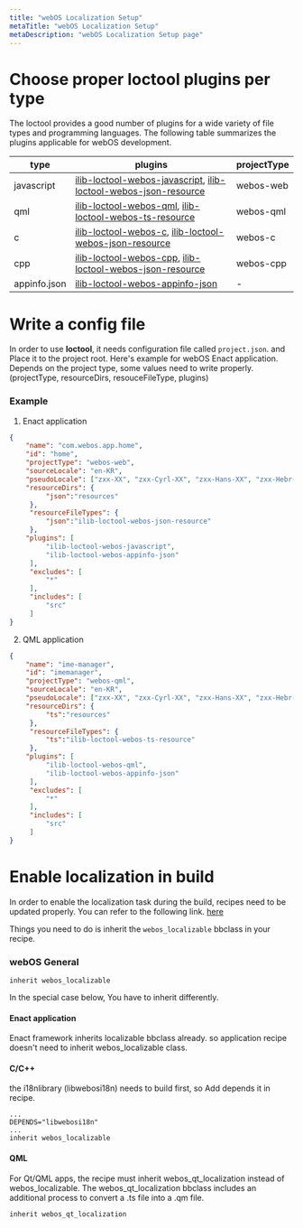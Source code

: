 ```yaml
---
title: "webOS Localization Setup"
metaTitle: "webOS Localization Setup"
metaDescription: "webOS Localization Setup page"
---
```


Choose proper loctool plugins per type
=============

The loctool provides a good number of plugins for a wide variety of file types and programming languages. The following table summarizes the plugins applicable for webOS development.

|type|plugins|projectType|
|------|---|---|
|javascript|[ilib-loctool-webos-javascript](https://github.com/iLib-js/ilib-loctool-webos-javascript), [ilib-loctool-webos-json-resource](https://github.com/iLib-js/ilib-loctool-webos-json-resource)|webos-web|
|qml|[ilib-loctool-webos-qml](https://github.com/iLib-js/ilib-loctool-webos-qml), [ilib-loctool-webos-ts-resource](https://github.com/iLib-js/ilib-loctool-webos-ts-resource)|webos-qml|
|c|[ilib-loctool-webos-c](https://github.com/iLib-js/ilib-loctool-webos-c), [ilib-loctool-webos-json-resource](https://github.com/iLib-js/ilib-loctool-webos-json-resource)|webos-c|
|cpp|[ilib-loctool-webos-cpp](https://github.com/iLib-js/ilib-loctool-webos-cpp), [ilib-loctool-webos-json-resource](https://github.com/iLib-js/ilib-loctool-webos-json-resource)|webos-cpp|
|appinfo.json|[ilib-loctool-webos-appinfo-json](https://github.com/iLib-js/ilib-loctool-webos-appinfo-json)|-|


Write a config file
=============

In order to use __loctool__, it needs configuration file called `project.json`. and Place it to the project root.
Here's example for webOS Enact application. Depends on the project type, some values need to write properly. (projectType, resourceDirs, resouceFileType, plugins)

### Example

1) Enact application
```json
{
    "name": "com.webos.app.home",
    "id": "home",
    "projectType": "webos-web",
    "sourceLocale": "en-KR",
    "pseudoLocale": ["zxx-XX", "zxx-Cyrl-XX", "zxx-Hans-XX", "zxx-Hebr-XX"],
    "resourceDirs": {
         "json":"resources"
     },
     "resourceFileTypes": {
         "json":"ilib-loctool-webos-json-resource"
     },
    "plugins": [
         "ilib-loctool-webos-javascript",
         "ilib-loctool-webos-appinfo-json"
     ],
     "excludes": [
         "*"
     ],
     "includes": [
         "src"
     ]
}
```

2) QML application
```json
{
    "name": "ime-manager",
    "id": "imemanager",
    "projectType": "webos-qml",
    "sourceLocale": "en-KR",
    "pseudoLocale": ["zxx-XX", "zxx-Cyrl-XX", "zxx-Hans-XX", "zxx-Hebr-XX"],
    "resourceDirs": {
         "ts":"resources"
     },
     "resourceFileTypes": {
         "ts":"ilib-loctool-webos-ts-resource"
     },
    "plugins": [
         "ilib-loctool-webos-qml",
         "ilib-loctool-webos-appinfo-json"
     ],
     "excludes": [
         "*"
     ],
     "includes": [
         "src"
     ]
}
```

Enable localization in build
=============

In order to enable the localization task during the build, recipes need to be updated properly.
You can refer to the following link. [here](https://www.webosose.org/docs/guides/development/localization/applying-localization/)

Things you need to do is inherit the `webos_localizable` bbclass in your recipe.

### webOS General


```
inherit webos_localizable
```

In the special case below, You have to inherit differently.

#### Enact application
Enact framework inherits localizable bbclass already. so application recipe doesn't need to inherit webos_localizable class.

#### C/C++
the i18nlibrary (libwebosi18n) needs to build first, so Add depends it in recipe.

```
...
DEPENDS="libwebosi18n"
...
inherit webos_localizable
```
#### QML
For Qt/QML apps, the recipe must inherit webos_qt_localization instead of webos_localizable. The webos_qt_localization bbclass includes an additional process to convert a .ts file into a .qm file.

```
inherit webos_qt_localization
```